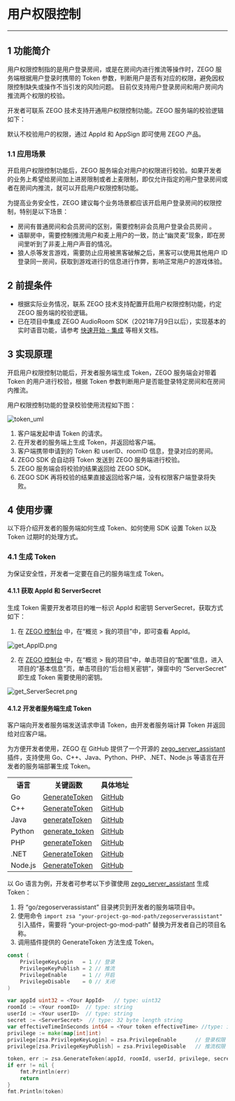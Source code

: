 
# 用户权限控制

---

## 1 功能简介

用户权限控制指的是用户登录房间，或是在房间内进行推流等操作时，ZEGO 服务端根据用户登录时携带的 Token 参数，判断用户是否有对应的权限，避免因权限控制缺失或操作不当引发的风险问题。
目前仅支持用户登录房间和用户房间内推流两个权限的校验。

<div class="mk-warning">


开发者可联系 ZEGO 技术支持开通用户权限控制功能。ZEGO 服务端的校验逻辑如下：

默认不校验用户的权限，通过 AppId 和 AppSign 即可使用 ZEGO 产品。

</div>

### 1.1 应用场景

开启用户权限控制功能后，ZEGO 服务端会对用户的权限进行校验。如果开发者的业务上希望给房间加上进房限制或者上麦限制，即仅允许指定的用户登录房间或者在房间内推流，就可以开启用户权限控制功能。

为提高业务安全性，ZEGO 建议每个业务场景都应该开启用户登录房间的权限控制，特别是以下场景：

- 房间有普通房间和会员房间的区别，需要控制非会员用户登录会员房间 。
- 语聊房中，需要控制推流用户和麦上用户的一致，防止“幽灵麦”现象，即在房间里听到了非麦上用户声音的情况。
- 狼人杀等发言游戏，需要防止应用被黑客破解之后，黑客可以使用其他用户 ID 登录同一房间，获取到游戏进行的信息进行作弊，影响正常用户的游戏体验。


## 2 前提条件

- 根据实际业务情况，联系 ZEGO 技术支持配置开启用户权限控制功能，约定 ZEGO 服务端的校验逻辑。
- 已在项目中集成 ZEGO AudioRoom SDK（2021年7月9日以后），实现基本的实时语音功能，请参考 [快速开始 - 集成](!Integration/SDK_Integration) 等相关文档。


## 3 实现原理

开启用户权限控制功能后，开发者服务端生成 Token，ZEGO 服务端会对带着 Token 的用户进行校验，根据 Token 参数判断用户是否能登录特定房间和在房间内推流。


用户权限控制功能的登录校验使用流程如下图：

![token_uml](/Pics/QuickStart/token_uml.png)

1. 客户端发起申请 Token 的请求。
2. 在开发者的服务端上生成 Token，并返回给客户端。
3. 客户端携带申请到的 Token 和 userID、roomID 信息，登录对应的房间。
4. ZEGO SDK 会自动将 Token 发送到 ZEGO 服务端进行校验。
5. ZEGO 服务端会将校验的结果返回给 ZEGO SDK。
6. ZEGO SDK 再将校验的结果直接返回给客户端，没有权限客户端登录将失败。



## 4 使用步骤

以下将介绍开发者的服务端如何生成 Token、如何使用 SDK 设置 Token 以及 Token 过期时的处理方式。

### 4.1 生成 Token

<div class="mk-warning">


为保证安全性，开发者一定要在自己的服务端生成 Token。 
</div>



#### 4.1.1 获取 AppId 和 ServerSecret

生成 Token 需要开发者项目的唯一标识 AppId 和密钥 ServerSecret，获取方式如下：

1. 在 [ZEGO 控制台](https://console.zego.im/) 中，在“概览 > 我的项目”中，即可查看 AppId。

![get_AppID.png](/Pics/QuickStart/get_AppID.png)

2. 在 [ZEGO 控制台](https://console.zego.im/) 中，在“概览 > 我的项目”中，单击项目的“配置”信息，进入项目的“基本信息”页，单击项目的“后台相关密钥”，弹窗中的 “ServerSecret” 即生成 Token 需要使用的密钥。

![get_ServerSecret.png](/Pics/QuickStart/get_ServerSecret.png)


#### 4.1.2 开发者服务端生成 Token

<div class="mk-hint">


客户端向开发者服务端发送请求申请 Token，由开发者服务端计算 Token 并返回给对应客户端。
</div>


为方便开发者使用，ZEGO 在 GitHub 提供了一个开源的 [zego_server_assistant](https://github.com/zegoim/zego_server_assistant) 插件，支持使用 Go、C++、Java、Python、PHP、.NET、Node.js 等语言在开发者的服务端部署生成 Token。


<table>
  <colgroup>
    <col>
    <col>
    <col>
  </colgroup>
  <tbody><tr>
    <th>语言</th>
    <th>关键函数</th>
    <th>具体地址</th>
  </tr>
  <tr>
    <td>Go</td>
    <td><a target="_blank" href="https://github.com/zegoim/zego_server_assistant/blob/release/github/go/zegoserverassistant/token.go">GenerateToken</a></td>
    <td><a target="_blank" href="https://github.com/zegoim/zego_server_assistant/tree/release/github/go">GitHub</a></td>
  </tr>
  <tr>
    <td>C++</td>
    <td><a target="_blank" href="https://github.com/zegoim/zego_server_assistant/blob/release/github/c%2B%2B/kernel/impl/ZegoServerAssistant.cpp">GenerateToken</a></td>
    <td><a target="_blank" href="https://github.com/zegoim/zego_server_assistant/tree/release/github/c%2B%2B">GitHub</a></td>
  </tr>
  <tr>
    <td>Java</td>
    <td><a target="_blank" href="https://github.com/zegoim/zego_server_assistant/blob/release/github/java/src/im/zego/serverassistant/ZegoServerAssistant.java">generateToken</a></td>
    <td><a target="_blank" href="https://github.com/zegoim/zego_server_assistant/tree/release/github/java">GitHub</a></td>
  </tr>
  <tr>
    <td>Python</td>
    <td><a target="_blank" href="https://github.com/zegoim/zego_server_assistant/blob/release/github/python/src/zego_server_assistant.py">generate_token</a></td>
    <td><a target="_blank" href="https://github.com/zegoim/zego_server_assistant/tree/release/github/python">GitHub</a></td>
  </tr>
  <tr>
    <td>PHP</td>
    <td><a target="_blank" href="https://github.com/zegoim/zego_server_assistant/blob/release/github/php/src/ZEGO/ZegoServerAssistant.php">generateToken</a></td>
    <td><a target="_blank" href="https://github.com/zegoim/zego_server_assistant/tree/release/github/php">GitHub</a></td>
  </tr>
  <tr>
    <td>.NET</td>
    <td><a target="_blank" href="https://github.com/zegoim/zego_server_assistant/blob/release/github/.net/src/ZegoServerAssistant/GenerateToken.cs">GenerateToken</a></td>
    <td><a target="_blank" href="https://github.com/zegoim/zego_server_assistant/tree/release/github/.net">GitHub</a></td>
  </tr>
  <tr>
    <td>Node.js</td>
    <td><a target="_blank" href="https://github.com/zegoim/zego_server_assistant/tree/release/github/nodejs/server">GenerateToken</a></td>
    <td><a target="_blank" href="https://github.com/zegoim/zego_server_assistant/tree/release/github/nodejs">GitHub</a></td>
  </tr>
</tbody></table>




以 Go 语言为例，开发者可参考以下步骤使用 [zego_server_assistant](https://github.com/zegoim/zego_server_assistant) 生成 Token：


1. 将 “go/zegoserverassistant” 目录拷贝到开发者的服务端项目中。
2. 使用命令 `import zsa "your-project-go-mod-path/zegoserverassistant"` 引入插件，需要将 “your-project-go-mod-path” 替换为开发者自己的项目名称。
3. 调用插件提供的 GenerateToken 方法生成 Token。




```go
const (
	PrivilegeKeyLogin   = 1 // 登录
	PrivilegeKeyPublish = 2 // 推流
	PrivilegeEnable     = 1 // 开启
	PrivilegeDisable    = 0 // 关闭
)

var appId uint32 = <Your AppId>   // type: uint32
roomId := <Your roomID>  // type: string
userId := <Your userID>  // type: string
secret := <ServerSecret>  // type: 32 byte length string
var effectiveTimeInSeconds int64 = <Your token effectiveTime> //type: int64; unit: s
privilege := make(map[int]int)
privilege[zsa.PrivilegeKeyLogin] = zsa.PrivilegeEnable      // 登录权限
privilege[zsa.PrivilegeKeyPublish] = zsa.PrivilegeDisable   // 推流权限

token, err := zsa.GenerateToken(appId, roomId, userId, privilege, secret, effectiveTimeInSeconds)
if err != nil {
    fmt.Println(err)
    return
}
fmt.Println(token)
```



